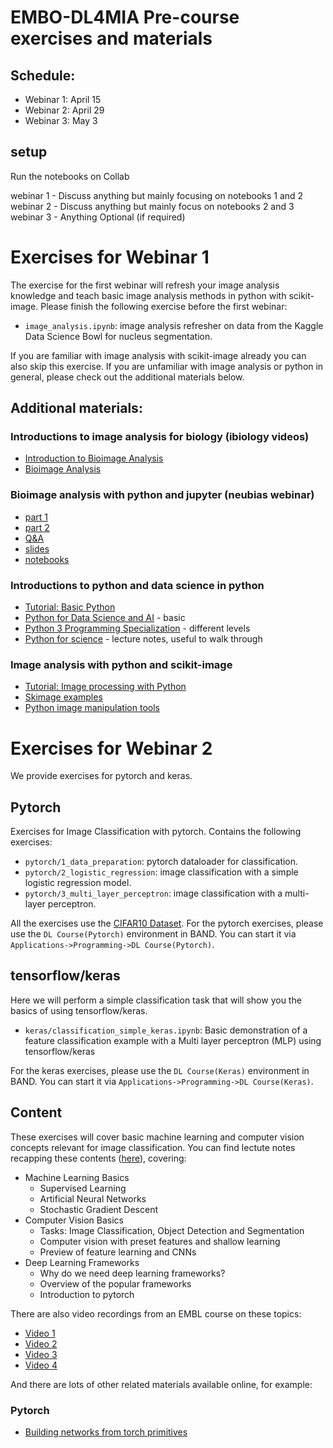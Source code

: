 # EMBO-DL4MIA Pre-course exercises and materials

## Schedule:

- Webinar 1: April 15   
- Webinar 2: April 29 
- Webinar 3: May 3

## setup
Run the notebooks on Collab

webinar 1 - Discuss anything but mainly focusing on notebooks 1 and 2
webinar 2 - Discuss anything but mainly focus on notebooks 2 and 3
webinar 3 - Anything Optional (if required)

# Exercises for Webinar 1

The exercise for the first webinar will refresh your image analysis knowledge and teach basic image analysis methods in python with scikit-image.
Please finish the following exercise before the first webinar:
- `image_analysis.ipynb`: image analysis refresher on data from the Kaggle Data Science Bowl for nucleus segmentation. 

If you are familiar with image analysis with scikit-image already you can also skip this exercise.
If you are unfamiliar with image analysis or python in general, please check out the additional materials below. 

## Additional materials:
 
### Introductions to image analysis for biology (ibiology videos)
 * [Introduction to Bioimage Analysis](https://www.ibiology.org/techniques/introduction-to-bioimage-analysis/)
 * [Bioimage Analysis](https://www.ibiology.org/techniques/bioimage-analysis/)

### Bioimage analysis with python and jupyter (neubias webinar)
* [part 1](https://www.youtube.com/watch?v=2KF8vBrp3Zw&t=0s)
* [part 2](https://www.youtube.com/watch?v=Y3pB3wnOivE&t=0s)
* [Q&A](https://forum.image.sc/t/neubias-academy-home-webinar-interactive-bioimage-analysis-with-python-and-jupyter-questions-answers/37596)
* [slides](https://docs.google.com/presentation/d/1N1ikhtEscuviINAnqUXnUSRS-Gz9sp-0bX8IO_ecW3E/edit)
* [notebooks](https://github.com/guiwitz/neubias_academy_biapy)

### Introductions to python and data science in python
 * [Tutorial: Basic Python](https://www.w3schools.com/python/)
 * [Python for Data Science and AI](https://www.coursera.org/learn/python-for-applied-data-science-ai) - basic
 * [Python 3 Programming Specialization](https://www.coursera.org/specializations/python-3-programming) - different levels 
 * [Python for science](https://scipy-lectures.org/intro/index.html) - lecture notes, useful to walk through

### Image analysis with python and scikit-image
 * [Tutorial: Image processing with Python](https://datacarpentry.org/image-processing/)
 * [Skimage examples](https://scikit-image.org/docs/stable/auto_examples/index.html)
 * [Python image manipulation tools](https://opensource.com/article/19/3/python-image-manipulation-tools)


 # Exercises for Webinar 2

We provide exercises for pytorch and keras.

## Pytorch

Exercises for Image Classification with pytorch. Contains the following exercises:
- `pytorch/1_data_preparation`: pytorch dataloader for classification. 
- `pytorch/2_logistic_regression`: image classification with a simple logistic regression model. 
- `pytorch/3_multi_layer_perceptron`: image classification with a multi-layer perceptron. 

All the exercises use the [CIFAR10 Dataset](https://www.cs.toronto.edu/~kriz/cifar.html).
For the pytorch exercises, please use the `DL Course(Pytorch)` environment in BAND. You can start it via `Applications->Programming->DL Course(Pytorch)`.

## tensorflow/keras

Here we will perform a simple classification task that will show you the basics of using tensorflow/keras.  

- `keras/classification_simple_keras.ipynb`: Basic demonstration of a feature classification example with a Multi layer perceptron (MLP) using tensorflow/keras

For the keras exercises, please use the `DL Course(Keras)` environment in BAND. You can start it via `Applications->Programming->DL Course(Keras)`.

## Content

These exercises will cover basic machine learning and computer vision concepts relevant for image classification.
You can find lectute notes recapping these contents ([here](https://docs.google.com/presentation/d/1PNoyDIemKKE7Eo02txJfY0kge7tqlrWB1EY9USK4OGY/edit?usp=sharing)), covering:

- Machine Learning Basics
    - Supervised Learning
    - Artificial Neural Networks
    - Stochastic Gradient Descent
- Computer Vision Basics
    - Tasks: Image Classification, Object Detection and Segmentation
    - Computer vision with preset features and shallow learning
    - Preview of feature learning and CNNs
- Deep Learning Frameworks
    - Why do we need deep learning frameworks?
    - Overview of the popular frameworks
    - Introduction to pytorch

There are also video recordings from an EMBL course on these topics:
- [Video 1](https://www.youtube.com/watch?v=-TDNDv2C6ow&feature=em-share_video_user)
- [Video 2](https://www.youtube.com/watch?v=-RmipXviG8E&feature=em-share_video_user)
- [Video 3](https://www.youtube.com/watch?v=_dNc7odIRiM&feature=em-share_video_user)
- [Video 4](https://www.youtube.com/watch?v=-hHtfd9JrAg&feature=em-share_video_user)

And there are lots of other related materials available online, for example:

### Pytorch
 * [Building networks from torch primitives](https://pytorch.org/tutorials/beginner/nn_tutorial.html)
